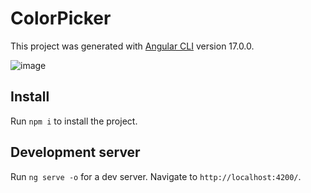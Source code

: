 # ColorPicker

This project was generated with [Angular CLI](https://github.com/angular/angular-cli) version 17.0.0.

![image](https://mruanova.com/color-picker.png)

## Install

Run `npm i` to install the project.

## Development server

Run `ng serve -o` for a dev server. Navigate to `http://localhost:4200/`.